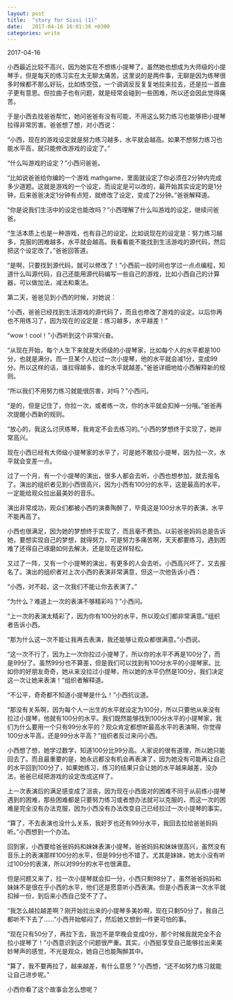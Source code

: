 ```yaml
---
layout: post
title:  "story for Sissi (1)"
date:   2017-04-16 16:01:30 +0300
categories: write
---
```


2017-04-16

小西最近比较不高兴，因为她实在不想练小提琴了。虽然她也想成为大师级的小提琴手，但是每天的练习实在太无聊太痛苦。这里说的是两件事，无聊是因为练琴很多时候都不那么好玩，比如练空弦，一个调调反反复复地拉来拉去，还是拉一首曲子更有意思。但拉曲子也有问题，就是经常会碰到一些困难，所以还会因此觉得痛苦。

于是小西去找爸爸帮忙，她问爸爸有没有可能，不用这么努力练习也能够把小提琴拉得非常厉害。爸爸想了想，对小西说：

“小西，现在的游戏设定就是努力练习越多，水平就会越高。如果不想努力练习也能水平高，就只能修改游戏的设定了。”

“什么叫游戏的设定？”小西问爸爸。

“比如说爸爸给你编的一个游戏 mathgame，里面就设定了你必须在2分钟内完成多少道题。这就是游戏的一个设定，而设定是可以改的，最开始其实设定的是1分钟，后来爸爸决定1分钟有点短，就修改了设定，变成了2分钟。”爸爸解释道。

“你是说我们生活中的设定也能改吗？”小西理解了什么叫游戏的设定，继续问爸爸。

“生活本质上也是一种游戏，也有自己的设定。比如说现在的设定是：努力练习越多，克服的困难越多，水平就会越高。我看看能不能找到生活游戏的源代码，然后把这个设定改了。”爸爸回答道。

“是啊，只要找到源代码，就可以修改了！”小西前一段时间也学过一点点编程，知道什么叫源代码，自己还能用源代码编写一些自己的游戏，比如小西自己的计算器，可以做加法，减法和乘法。

第二天，爸爸见到小西的时候，对她说：

“小西，爸爸已经找到生活游戏的源代码了，而且也修改了游戏的设定。以后你再也不用练习了，因为现在的设定是：练习越多，水平越差！”

“wow！cool！”小西听到这个非常兴奋。

“从现在开始，每个人生下来就是大师级的小提琴家，比如每个人的水平都是100分，也就是满分。而一旦某个人拉过一次小提琴，他的水平就会减1分，变成99分。所以这样的话，谁拉得越多，谁的水平就越差。”爸爸详细地给小西解释新的规则。

“所以我们不用努力练习就能很厉害，对吗？”小西问。

“是的，但是记住了，你拉一次，或者练一次，你的水平就会扣掉一分哦。”爸爸再次提醒小西新的规则。

“放心的，我这么讨厌练琴，我肯定不会去练习的。”小西的梦想终于实现了，她非常高兴。

现在小西已经有大师级小提琴家的水平了，可是她不敢拉小提琴，因为拉一次，水平就会变差一点。

过了一个月，有一个小提琴的演出，很多人都会去听。小西也想参加，就去报名了。演出的组织者见到小西很高兴，因为小西有100分的水平，这是最高的水平，一定能给观众拉出最美妙的音乐。

演出非常成功，观众们都被小西的演奏陶醉了，毕竟这是100分水平的表演，水平不能再高了。

小西也很满足，因为她的梦想终于实现了，而且毫不费劲。以前爸爸妈妈总是告诉她，要想实现自己的梦想，就得努力，可是努力多痛苦啊，天天都要练习，遇到困难了还得自己琢磨如何去解决，还是现在这样轻松。

又过了一阵，又有一个小提琴的演出，有更多的人会去听。小西高兴坏了，又去报名了。演出的组织者对上次小西的表演非常满意，但这一次他告诉小西：

“小西，对不起，这一次我们不能让你去表演了。”

“为什么？难道上一次的表演不够精彩吗？”小西问。

“上一次的表演太精彩了，因为你有100分的水平，所以观众们都非常满意。”组织者告诉小西。

“那为什么这一次不能让我再去表演，我还能够让观众都很满意。”小西说。

“这一次不行了，因为上一次你拉过小提琴了，所以你的水平不再是100分了，而是99分了。虽然99分也不算差，但是我们可以找到有100分水平的小提琴家。比如你的好朋友奇奇，她从来没拉过小提琴，所以她的水平仍然是100分，我们决定这一次让她来表演！”组织者解释道。

“不公平，奇奇都不知道小提琴是什么！”小西抗议道。

“那没有关系啊，因为每个人一出生的水平就设定为100分，所以只要他从来没有拉过小提琴，他就有100分的水平。我们既然能够找到100分水平的小提琴家，我们为什么要用一个只有99分水平的？观众肯定都想听最高水平的表演啊，你觉得100分水平高，还是99分水平高？”组织者反过来问小西。

小西想了想，她学过数学，知道100分比99分高。人家说的很有道理，所以她只能回去了。而且最重要的是，她永远都没有机会再表演了，因为她没有可能再让自己的水平回到100分了，如果她练习，练习的结果只会让她的水平越来越差，没办法，爸爸已经把游戏的设定改成这样了。

上一次表演后的满足感变成了沮丧，因为现在小西面对的困难不同于从前练小提琴遇到的困难，那些困难都是只要努力练习或者想办法就可以克服的，而这一次的困难是完全没有办法克服，因为小西没有办法改变自己已经拉过一次小提琴的事实。

“算了，不去表演也没什么关系，我好歹也还有99分水平，我回去拉给爸爸妈妈听。”小西想到一个办法。

回到家，小西要给爸爸妈妈和妹妹表演小提琴，爸爸妈妈和妹妹很高兴，虽然没有音乐上的表演那样100分的水平，但是99分也不错了。尤其是妹妹，她太小没有听过100分的表演，所以对99分的水平也很满意。

但是问题又来了，拉一次小提琴就会扣一分，小西只剩98分了，虽然爸爸妈妈和妹妹不是很在乎小西的水平，他们还是愿意听小西表演。但是小西表演一次水平就扣掉一份，到后来小西自己受不了了。

“我怎么越拉越差啊？刚开始拉出来的小提琴多美妙啊，现在只剩50分了，我自己都听不下去了……”小西开始郁闷了，然后她又想到一件更可怕的事。

“现在只有50分了，再拉下去，我岂不是早晚会变成0分，那个时候我就完全不会拉小提琴了！”小西意识到这个问题很严重。其实，小西挺享受自己能够拉出来美妙琴声的感觉，不光是观众，她自己也能陶醉其中。

“算了，我不要再拉了，越来越差，有什么意思？”小西想，“还不如努力练习就能让自己进步呢。”

小西你看了这个故事会怎么想呢？


<!--end-->
